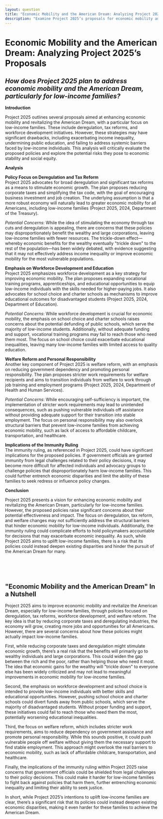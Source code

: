 ```yaml
---
layout: question
title: "Economic Mobility and the American Dream: Analyzing Project 2025’s Proposals"
description: "Examine Project 2025’s proposals for economic mobility and the American Dream, focusing on the potential flaws and risks of these strategies for low-income families."
---
```


# Economic Mobility and the American Dream: Analyzing Project 2025’s Proposals

## *How does Project 2025 plan to address economic mobility and the American Dream, particularly for low-income families?*

**Introduction**

Project 2025 outlines several proposals aimed at enhancing economic mobility and revitalizing the American Dream, with a particular focus on low-income families. These include deregulation, tax reforms, and workforce development initiatives. However, these strategies may have significant drawbacks, including exacerbating income inequality, undermining public education, and failing to address systemic barriers faced by low-income individuals. This analysis will critically evaluate the proposed policies and explore the potential risks they pose to economic stability and social equity.

**Analysis**

**Policy Focus on Deregulation and Tax Reform**  
Project 2025 advocates for broad deregulation and significant tax reforms as a means to stimulate economic growth. The plan proposes reducing corporate taxes and simplifying the tax code, with the goal of encouraging business investment and job creation. The underlying assumption is that a more robust economy will naturally lead to greater economic mobility for all Americans, including low-income families (Project 2025, 2024, Department of the Treasury).

*Potential Concerns*: While the idea of stimulating the economy through tax cuts and deregulation is appealing, there are concerns that these policies may disproportionately benefit the wealthy and large corporations, leaving low-income families with fewer resources. The trickle-down effect—whereby economic benefits for the wealthy eventually "trickle down" to the rest of the population—has been widely debated, with evidence suggesting that it may not effectively address income inequality or improve economic mobility for the most vulnerable populations.

**Emphasis on Workforce Development and Education**  
Project 2025 emphasizes workforce development as a key strategy for improving economic mobility. The plan proposes expanding vocational training programs, apprenticeships, and educational opportunities to equip low-income individuals with the skills needed for higher-paying jobs. It also advocates for school choice and charter schools as mechanisms to improve educational outcomes for disadvantaged students (Project 2025, 2024, Department of Education).

*Potential Concerns*: While workforce development is crucial for economic mobility, the emphasis on school choice and charter schools raises concerns about the potential defunding of public schools, which serve the majority of low-income students. Additionally, without adequate funding and support, vocational training programs may fail to reach those who need them most. The focus on school choice could exacerbate educational inequalities, leaving many low-income families with limited access to quality education.

**Welfare Reform and Personal Responsibility**  
Another key component of Project 2025 is welfare reform, with an emphasis on reducing government dependency and promoting personal responsibility. The plan proposes stricter work requirements for welfare recipients and aims to transition individuals from welfare to work through job training and employment programs (Project 2025, 2024, Department of Health and Human Services).

*Potential Concerns*: While encouraging self-sufficiency is important, the implementation of stricter work requirements may lead to unintended consequences, such as pushing vulnerable individuals off assistance without providing adequate support for their transition into stable employment. The focus on personal responsibility may also overlook structural barriers that prevent low-income families from achieving economic mobility, such as lack of access to affordable childcare, transportation, and healthcare.

**Implications of the Immunity Ruling**  
The immunity ruling, as referenced in Project 2025, could have significant implications for the proposed policies. If government officials are granted immunity from legal challenges related to their policy decisions, it may become more difficult for affected individuals and advocacy groups to challenge policies that disproportionately harm low-income families. This could further entrench economic disparities and limit the ability of these families to seek redress or influence policy changes.

**Conclusion**

Project 2025 presents a vision for enhancing economic mobility and revitalizing the American Dream, particularly for low-income families. However, the proposed policies raise significant concerns about their potential effectiveness and impact. The focus on deregulation, tax reform, and welfare changes may not sufficiently address the structural barriers that hinder economic mobility for low-income individuals. Additionally, the immunity ruling could complicate efforts to hold policymakers accountable for decisions that may exacerbate economic inequality. As such, while Project 2025 aims to uplift low-income families, there is a risk that its policies could instead deepen existing disparities and hinder the pursuit of the American Dream for many.

<br><br><br>

## <span id="nutshell">"Economic Mobility and the American Dream" In a Nutshell</span>

Project 2025 aims to improve economic mobility and revitalize the American Dream, especially for low-income families, through policies focused on deregulation, tax reforms, workforce development, and welfare reform. The key idea is that by reducing corporate taxes and deregulating industries, the economy will grow, creating more jobs and opportunities for all Americans. However, there are several concerns about how these policies might actually impact low-income families.

First, while reducing corporate taxes and deregulation might stimulate economic growth, there’s a real risk that the benefits will primarily go to wealthy individuals and large corporations. This could widen the gap between the rich and the poor, rather than helping those who need it most. The idea that economic gains for the wealthy will "trickle down" to everyone else has been widely criticized and may not lead to meaningful improvements in economic mobility for low-income families.

Second, the emphasis on workforce development and school choice is intended to provide low-income individuals with better skills and educational opportunities. However, pushing school choice and charter schools could divert funds away from public schools, which serve the majority of disadvantaged students. Without proper funding and support, these initiatives could fail to reach those who need them the most, potentially worsening educational inequalities.

Third, the focus on welfare reform, which includes stricter work requirements, aims to reduce dependency on government assistance and promote personal responsibility. While this sounds positive, it could push vulnerable people off welfare without giving them the necessary support to find stable employment. This approach might overlook the real barriers to economic mobility, such as lack of affordable childcare, transportation, and healthcare.

Finally, the implications of the immunity ruling within Project 2025 raise concerns that government officials could be shielded from legal challenges to their policy decisions. This could make it harder for low-income families to fight back against policies that harm them, further entrenching economic inequality and limiting their ability to seek justice.

In short, while Project 2025’s intentions to uplift low-income families are clear, there’s a significant risk that its policies could instead deepen existing economic disparities, making it even harder for these families to achieve the American Dream.
